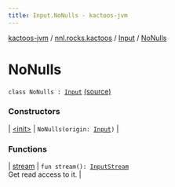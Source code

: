 ```yaml
---
title: Input.NoNulls - kactoos-jvm
---
```


[kactoos-jvm](../../../index.html) / [nnl.rocks.kactoos](../../index.html) / [Input](../index.html) / [NoNulls](./index.html)

# NoNulls

`class NoNulls : `[`Input`](../index.html) [(source)](https://github.com/neonailol/kactoos/blob/master/kactoos-jvm/src/main/kotlin/nnl/rocks/kactoos/Input.kt#L39)

### Constructors

| [&lt;init&gt;](-init-.html) | `NoNulls(origin: `[`Input`](../index.html)`)` |

### Functions

| [stream](stream.html) | `fun stream(): `[`InputStream`](http://docs.oracle.com/javase/8/docs/api/java/io/InputStream.html)<br>Get read access to it. |

